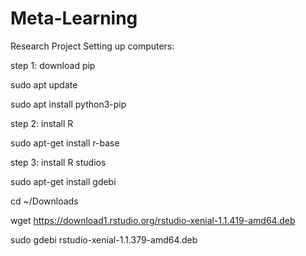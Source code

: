 # Meta-Learning
Research Project
Setting up computers:

step 1: download pip

sudo apt update

sudo apt install python3-pip

step 2: install R

sudo apt-get install r-base

step 3: install R studios

sudo apt-get install gdebi

cd ~/Downloads

wget https://download1.rstudio.org/rstudio-xenial-1.1.419-amd64.deb

sudo gdebi rstudio-xenial-1.1.379-amd64.deb
